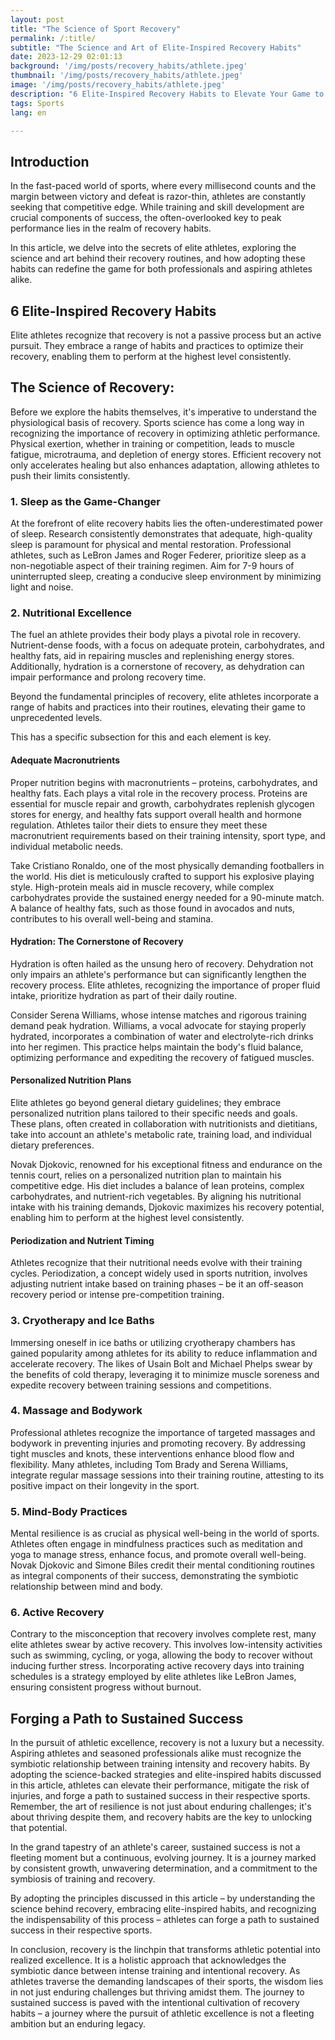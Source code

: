 ```yaml
---
layout: post 
title: "The Science of Sport Recovery"
permalink: /:title/ 
subtitle: "The Science and Art of Elite-Inspired Recovery Habits"
date: 2023-12-29 02:01:13 
background: '/img/posts/recovery_habits/athlete.jpeg'
thumbnail: '/img/posts/recovery_habits/athlete.jpeg'
image: '/img/posts/recovery_habits/athlete.jpeg'
description: "6 Elite-Inspired Recovery Habits to Elevate Your Game to the Next Level"
tags: Sports
lang: en

---
```



## Introduction

In the fast-paced world of sports, where every millisecond counts and the margin between victory and defeat is razor-thin, athletes are constantly seeking that competitive edge. While training and skill development are crucial components of success, the often-overlooked key to peak performance lies in the realm of recovery habits. 

In this article, we delve into the secrets of elite athletes, exploring the science and art behind their recovery routines, and how adopting these habits can redefine the game for both professionals and aspiring athletes alike.

## 6 Elite-Inspired Recovery Habits

Elite athletes recognize that recovery is not a passive process but an active pursuit. They embrace a range of habits and practices to optimize their recovery, enabling them to perform at the highest level consistently.

## The Science of Recovery:

Before we explore the habits themselves, it's imperative to understand the physiological basis of recovery. Sports science has come a long way in recognizing the importance of recovery in optimizing athletic performance. Physical exertion, whether in training or competition, leads to muscle fatigue, microtrauma, and depletion of energy stores. Efficient recovery not only accelerates healing but also enhances adaptation, allowing athletes to push their limits consistently.

### 1. Sleep as the Game-Changer

At the forefront of elite recovery habits lies the often-underestimated power of sleep. Research consistently demonstrates that adequate, high-quality sleep is paramount for physical and mental restoration. Professional athletes, such as LeBron James and Roger Federer, prioritize sleep as a non-negotiable aspect of their training regimen. Aim for 7-9 hours of uninterrupted sleep, creating a conducive sleep environment by minimizing light and noise.

### 2. Nutritional Excellence

The fuel an athlete provides their body plays a pivotal role in recovery. Nutrient-dense foods, with a focus on adequate protein, carbohydrates, and healthy fats, aid in repairing muscles and replenishing energy stores. Additionally, hydration is a cornerstone of recovery, as dehydration can impair performance and prolong recovery time.

Beyond the fundamental principles of recovery, elite athletes incorporate a range of habits and practices into their routines, elevating their game to unprecedented levels.

This has a specific subsection for this and each element is key.

#### Adequate Macronutrients

Proper nutrition begins with macronutrients – proteins, carbohydrates, and healthy fats. Each plays a vital role in the recovery process. Proteins are essential for muscle repair and growth, carbohydrates replenish glycogen stores for energy, and healthy fats support overall health and hormone regulation. Athletes tailor their diets to ensure they meet these macronutrient requirements based on their training intensity, sport type, and individual metabolic needs.

Take Cristiano Ronaldo, one of the most physically demanding footballers in the world. His diet is meticulously crafted to support his explosive playing style. High-protein meals aid in muscle recovery, while complex carbohydrates provide the sustained energy needed for a 90-minute match. A balance of healthy fats, such as those found in avocados and nuts, contributes to his overall well-being and stamina.

#### Hydration: The Cornerstone of Recovery

Hydration is often hailed as the unsung hero of recovery. Dehydration not only impairs an athlete's performance but can significantly lengthen the recovery process. Elite athletes, recognizing the importance of proper fluid intake, prioritize hydration as part of their daily routine.

Consider Serena Williams, whose intense matches and rigorous training demand peak hydration. Williams, a vocal advocate for staying properly hydrated, incorporates a combination of water and electrolyte-rich drinks into her regimen. This practice helps maintain the body's fluid balance, optimizing performance and expediting the recovery of fatigued muscles.

#### Personalized Nutrition Plans

Elite athletes go beyond general dietary guidelines; they embrace personalized nutrition plans tailored to their specific needs and goals. These plans, often created in collaboration with nutritionists and dietitians, take into account an athlete's metabolic rate, training load, and individual dietary preferences.

Novak Djokovic, renowned for his exceptional fitness and endurance on the tennis court, relies on a personalized nutrition plan to maintain his competitive edge. His diet includes a balance of lean proteins, complex carbohydrates, and nutrient-rich vegetables. By aligning his nutritional intake with his training demands, Djokovic maximizes his recovery potential, enabling him to perform at the highest level consistently.

#### Periodization and Nutrient Timing

Athletes recognize that their nutritional needs evolve with their training cycles. Periodization, a concept widely used in sports nutrition, involves adjusting nutrient intake based on training phases – be it an off-season recovery period or intense pre-competition training.

### 3. Cryotherapy and Ice Baths

Immersing oneself in ice baths or utilizing cryotherapy chambers has gained popularity among athletes for its ability to reduce inflammation and accelerate recovery. The likes of Usain Bolt and Michael Phelps swear by the benefits of cold therapy, leveraging it to minimize muscle soreness and expedite recovery between training sessions and competitions.

### 4. Massage and Bodywork

Professional athletes recognize the importance of targeted massages and bodywork in preventing injuries and promoting recovery. By addressing tight muscles and knots, these interventions enhance blood flow and flexibility. Many athletes, including Tom Brady and Serena Williams, integrate regular massage sessions into their training routine, attesting to its positive impact on their longevity in the sport.

### 5. Mind-Body Practices

Mental resilience is as crucial as physical well-being in the world of sports. Athletes often engage in mindfulness practices such as meditation and yoga to manage stress, enhance focus, and promote overall well-being. Novak Djokovic and Simone Biles credit their mental conditioning routines as integral components of their success, demonstrating the symbiotic relationship between mind and body.

### 6. Active Recovery 

Contrary to the misconception that recovery involves complete rest, many elite athletes swear by active recovery. This involves low-intensity activities such as swimming, cycling, or yoga, allowing the body to recover without inducing further stress. Incorporating active recovery days into training schedules is a strategy employed by elite athletes like LeBron James, ensuring consistent progress without burnout.

## Forging a Path to Sustained Success

In the pursuit of athletic excellence, recovery is not a luxury but a necessity. Aspiring athletes and seasoned professionals alike must recognize the symbiotic relationship between training intensity and recovery habits. By adopting the science-backed strategies and elite-inspired habits discussed in this article, athletes can elevate their performance, mitigate the risk of injuries, and forge a path to sustained success in their respective sports. Remember, the art of resilience is not just about enduring challenges; it's about thriving despite them, and recovery habits are the key to unlocking that potential.

In the grand tapestry of an athlete's career, sustained success is not a fleeting moment but a continuous, evolving journey. It is a journey marked by consistent growth, unwavering determination, and a commitment to the symbiosis of training and recovery.

By adopting the principles discussed in this article – by understanding the science behind recovery, embracing elite-inspired habits, and recognizing the indispensability of this process – athletes can forge a path to sustained success in their respective sports.

In conclusion, recovery is the linchpin that transforms athletic potential into realized excellence. It is a holistic approach that acknowledges the symbiotic dance between intense training and intentional recovery. As athletes traverse the demanding landscapes of their sports, the wisdom lies in not just enduring challenges but thriving amidst them. The journey to sustained success is paved with the intentional cultivation of recovery habits – a journey where the pursuit of athletic excellence is not a fleeting ambition but an enduring legacy.
